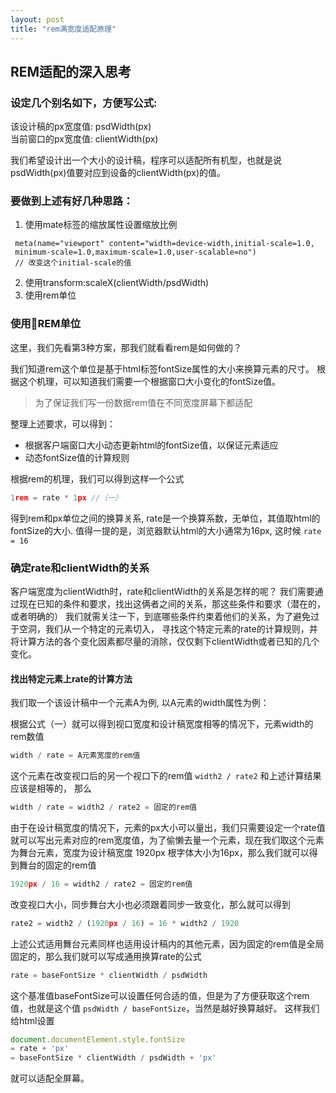```yaml
---
layout: post
title: "rem满宽度适配原理"
---
```

## REM适配的深入思考

### 设定几个别名如下，方便写公式:  

该设计稿的px宽度值:           psdWidth(px)  
当前窗口的px宽度值:           clientWidth(px)

我们希望设计出一个大小的设计稿，程序可以适配所有机型，也就是说 psdWidth(px)值要对应到设备的clientWidth(px)的值。

### 要做到上述有好几种思路：

1. 使用mate标签的缩放属性设置缩放比例
```jade
 meta(name="viewport" content="width=device-width,initial-scale=1.0,
 minimum-scale=1.0,maximum-scale=1.0,user-scalable=no")
 // 改变这个initial-scale的值
```
2. 使用transform:scaleX(clientWidth/psdWidth)
3. 使用rem单位

### 使用REM单位
这里，我们先看第3种方案，那我们就看看rem是如何做的？

我们知道rem这个单位是基于html标签fontSize属性的大小来换算元素的尺寸。
根据这个机理，可以知道我们需要一个根据窗口大小变化的fontSize值。

> 为了保证我们写一份数据rem值在不同宽度屏幕下都适配

整理上述要求，可以得到：  
- 根据客户端窗口大小动态更新html的fontSize值，以保证元素适应  
- 动态fontSize值的计算规则

根据rem的机理，我们可以得到这样一个公式

``` javascript
1rem = rate * 1px //（一）   
```

得到rem和px单位之间的换算关系, rate是一个换算系数，无单位，其值取html的fontSize的大小.
值得一提的是，浏览器默认html的大小通常为16px, 这时候 `rate = 16`

### 确定rate和clientWidth的关系

客户端宽度为clientWidth时，rate和clientWidth的关系是怎样的呢？
我们需要通过现在已知的条件和要求，找出这俩者之间的关系，那这些条件和要求（潜在的，或者明确的）
我们就需关注一下，到底哪些条件约束着他们的关系，为了避免过于空洞，我们从一个特定的元素切入，
寻找这个特定元素的rate的计算规则，并将计算方法的各个变化因素都尽量的消除，仅仅剩下clientWidth或者已知的几个变化。

#### 找出特定元素上rate的计算方法

我们取一个该设计稿中一个元素A为例, 以A元素的width属性为例：

根据公式（一）就可以得到视口宽度和设计稿宽度相等的情况下，元素width的rem数值 

``` javascript
width / rate = A元素宽度的rem值
```

这个元素在改变视口后的另一个视口下的rem值  `width2 / rate2` 和上述计算结果应该是相等的， 那么

``` javascript
width / rate = width2 / rate2 = 固定的rem值
```

由于在设计稿宽度的情况下，元素的px大小可以量出，我们只需要设定一个rate值就可以写出元素对应的rem宽度值，为了偷懒去量一个元素，现在我们取这个元素为舞台元素，宽度为设计稿宽度 1920px 根字体大小为16px，那么我们就可以得到舞台的固定的rem值
``` javascript
1920px / 16 = width2 / rate2 = 固定的rem值
```
改变视口大小，同步舞台大小也必须跟着同步一致变化，那么就可以得到

``` javascript
rate2 = width2 / (1920px / 16) = 16 * width2 / 1920
```

上述公式适用舞台元素同样也适用设计稿内的其他元素，因为固定的rem值是全局固定的，那么我们就可以写成通用换算rate的公式

``` javascript
rate = baseFontSize * clientWidth / psdWidth
```

这个基准值baseFontSize可以设置任何合适的值，但是为了方便获取这个rem值，也就是这个值 `psdWidth / baseFontSize`，当然是越好换算越好。
这样我们给html设置 

``` javascript
document.documentElement.style.fontSize 
= rate + 'px' 
= baseFontSize * clientWidth / psdWidth + 'px'
```
就可以适配全屏幕。